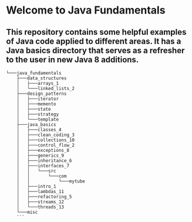 # Welcome to Java Fundamentals

## This repository contains some helpful examples of Java code applied to different areas. It has a Java basics directory that serves as a refresher to the user in new Java 8 additions.
```
└───java_fundamentals
    ├───data_structures
    │   ├───arrays_1
    │   └───linked_lists_2
    ├───design_patterns
    │   ├───iterator
    │   ├───memento
    │   ├───state
    │   ├───strategy
    │   └───template
    ├───java_basics
    │   ├───classes_4
    │   ├───clean_coding_3
    │   ├───collections_10
    │   ├───control_flow_2
    │   ├───exceptions_8
    │   ├───generics_9
    │   ├───inheritance_6
    │   ├───interfaces_7
    │   │   └───src
    │   │       └───com
    │   │           └───mytube
    │   ├───intro_1
    │   ├───lambdas_11
    │   ├───refactoring_5
    │   ├───streams_12
    │   └───threads_13
    └───misc
    ```